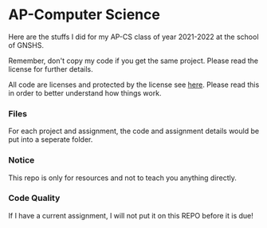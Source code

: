 # AP-Computer Science

Here are the stuffs I did for my AP-CS class of year 2021-2022 at the school of GNSHS.

Remember, don't copy my code if you get the same project. Please read the license for further details.

All code are licenses and protected by the license see [here](./LICENSE.md). Please read this in order to better understand how things work.

### Files
For each project and assignment, the code and assignment details would be put into a seperate folder.

### Notice

This repo is only for resources and not to teach you anything directly.

### Code Quality

If I have a current assignment, I will not put it on this REPO before it is due!

